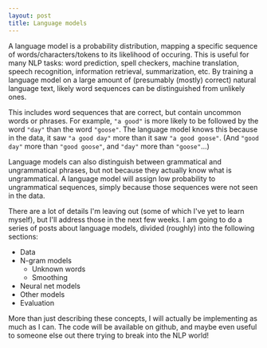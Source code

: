 ```yaml
---
layout: post
title: Language models
---
```


A language model is a probability distribution, mapping a specific sequence of words/characters/tokens to its likelihood of occuring. This is useful for many NLP tasks: word prediction, spell checkers, machine translation, speech recognition, information retrieval, summarization, etc. By training a language model on a large amount of (presumably (mostly) correct) natural language text, likely word sequences can be distinguished from unlikely ones.

This includes word sequences that are correct, but contain uncommon words or phrases. For example, `"a good"` is more likely to be followed by the word `"day"` than the word `"goose"`. The language model knows this because in the data, it saw `"a good day"` more than it saw `"a good goose"`. (And `"good day"` more than `"good goose"`, and `"day"` more than `"goose"`...)

Language models can also distinguish between grammatical and ungrammatical phrases, but not because they actually know what is ungrammatical. A language model will assign low probability to ungrammatical sequences, simply because those sequences were not seen in the data.

There are a lot of details I'm leaving out (some of which I've yet to learn myself), but I'll address those in the next few weeks. I am going to do a series of posts about language models, divided (roughly) into the following sections:

- Data
- N-gram models
	- Unknown words
	- Smoothing
- Neural net models
- Other models
- Evaluation

More than just describing these concepts, I will actually be implementing as much as I can. The code will be available on github, and maybe even useful to someone else out there trying to break into the NLP world!
